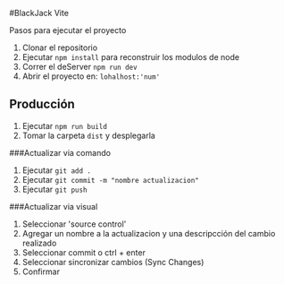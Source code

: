#BlackJack Vite

Pasos para ejecutar el proyecto

1. Clonar el repositorio
2. Ejecutar ``npm install`` para reconstruir los modulos de node
3. Correr el deServer ``npm run dev``
4. Abrir el proyecto en: ``lohalhost:'num'``

## Producción

1. Ejecutar ``npm run build``
2. Tomar la carpeta ``dist`` y desplegarla

###Actualizar via comando

1. Ejecutar ``git add .``
2. Ejecutar ``git commit -m "nombre actualizacion"``
3. Ejecutar ``git push``

###Actualizar via visual

1. Seleccionar 'source control'
2. Agregar un nombre a la actualizacion y una descripcción del cambio realizado
3. Seleccionar commit o ctrl + enter
4. Seleccionar sincronizar cambios (Sync Changes)
5. Confirmar